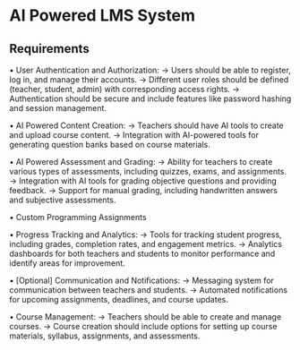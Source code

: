 # AI Powered LMS System

## Requirements

• User Authentication and Authorization:
	-> Users should be able to register, log in, and manage their accounts.
    -> Different user roles should be defined (teacher, student, admin) with corresponding access rights.
    -> Authentication should be secure and include features like password hashing and session management.

• AI Powered Content Creation:
	-> Teachers should have AI tools to create and upload course content.
	-> Integration with AI-powered tools for generating question banks based on course materials.

• AI Powered Assessment and Grading:
    -> Ability for teachers to create various types of assessments, including quizzes, exams, and assignments.
    -> Integration with AI tools for grading objective questions and providing feedback.
    -> Support for manual grading, including handwritten answers and subjective assessments.

• Custom Programming Assignments

• Progress Tracking and Analytics:
    -> Tools for tracking student progress, including grades, completion rates, and engagement metrics.
    -> Analytics dashboards for both teachers and students to monitor performance and identify areas for improvement.

• [Optional] Communication and Notifications:
    -> Messaging system for communication between teachers and students.
    -> Automated notifications for upcoming assignments, deadlines, and course updates.

• Course Management:
	-> Teachers should be able to create and manage courses.
    -> Course creation should include options for setting up course materials, syllabus, assignments, and assessments.
